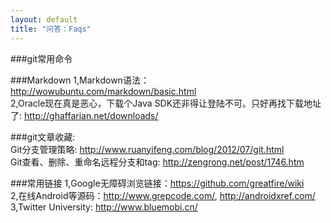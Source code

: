 ```yaml
---
layout: default
title: "问答：Faqs"
---
```



###git常用命令

###Markdown
1,Markdown语法：<http://wowubuntu.com/markdown/basic.html>  
2,Oracle现在真是恶心，下载个Java SDK还非得让登陆不可。只好再找下载地址了: <http://ghaffarian.net/downloads/>  

###git文章收藏:  
Git分支管理策略: <http://www.ruanyifeng.com/blog/2012/07/git.html>    
Git查看、删除、重命名远程分支和tag: http://zengrong.net/post/1746.htm  

###常用链接
1,Google无障碍浏览链接：<https://github.com/greatfire/wiki>  
2,在线Android等源码：<http://www.grepcode.com/>, <http://androidxref.com/>  
3,Twitter University: <http://www.bluemobi.cn/>  


<!-- Blog Comments -->
<div class="media">
  <!-- UY BEGIN -->
  <div id="uyan_frame">
  </div>
  <script type="text/javascript" src="http://v2.uyan.cc/code/uyan.js?uid=1511840">
  </script>
  <!-- UY END -->
</div>
